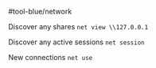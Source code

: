 #tool-blue/network 

Discover any shares
`net view \\127.0.0.1`

Discover any active sessions
`net session`

New connections
`net use`

